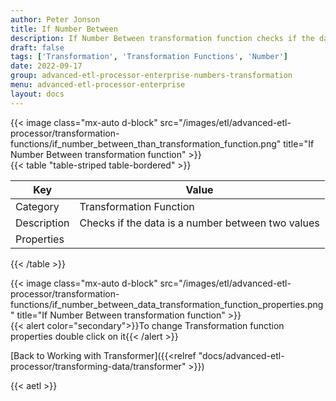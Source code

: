 ```yaml
---
author: Peter Jonson
title: If Number Between
description: If Number Between transformation function checks if the data is a number between two values
draft: false
tags: ['Transformation', 'Transformation Functions', 'Number']
date: 2022-09-17
group: advanced-etl-processor-enterprise-numbers-transformation
menu: advanced-etl-processor-enterprise
layout: docs
---
```


{{< image class="mx-auto d-block"  src="/images/etl/advanced-etl-processor/transformation-functions/if_number_between_than_transformation_function.png" title="If Number Between transformation function" >}}
\
{{< table "table-striped table-bordered" >}}

| Key         | Value                                             |
| ----------- | ------------------------------------------------- |
| Category    | Transformation Function                           |
| Description | Checks if the data is a number between two values |
| Properties  |                                                   |

{{< /table >}}

{{< image class="mx-auto d-block"  src="/images/etl/advanced-etl-processor/transformation-functions/if_number_between_data_transformation_function_properties.png" title="If Number Between transformation function" >}}
\
{{< alert color="secondary">}}To change Transformation function properties double click on it{{< /alert >}}

[Back to Working with Transformer]({{<relref "docs/advanced-etl-processor/transforming-data/transformer" >}})

{{< aetl >}}

